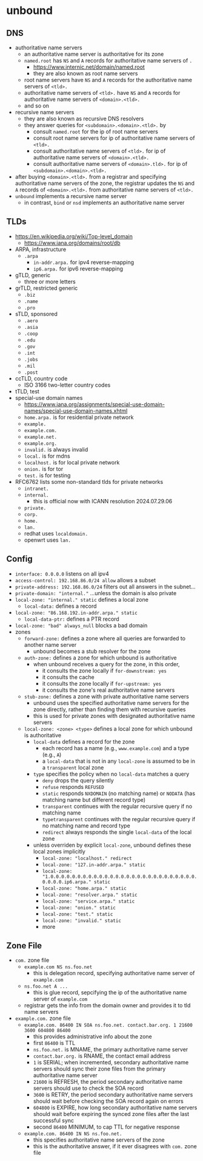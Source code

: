 unbound
=======

## DNS

- authoritative name servers
  - an authoritative name server is authoritative for its zone
  - `named.root` has `NS` and `A` records for authoritative name servers of `.`
    - <https://www.internic.net/domain/named.root>
    - they are also known as root name servers
  - root name servers have `NS` and `A` records for the authoritative name
    servers of `<tld>.`
  - authoritative name servers of `<tld>.` have `NS` and `A` records for
    authoritative name servers of `<domain>.<tld>.`
  - and so on
- recursive name servers
  - they are also known as recursive DNS resolvers
  - they answer queries for `<subdomain>.<domain>.<tld>.` by
    - consult `named.root` for the ip of root name servers
    - consult root name servers for ip of authoritative name servers of
      `<tld>.`
    - consult authoritative name servers of `<tld>.` for ip of authoritative
      name servers of `<domain>.<tld>.`
    - consult authoritative name servers of `<domain>.tld>.` for ip of
      `<subdomain>.<domain>.<tld>.`
- after buying `<domain>.<tld>.` from a registrar and specifying authoritative
  name servers of the zone, the registrar updates the `NS` and `A` records of
  `<domain>.<tld>.` from authoritative name servers of `<tld>.`
- `unbound` implements a recursive name server
  - in contrast, `bind` or `nsd` implements an authoritative name server

## TLDs

- <https://en.wikipedia.org/wiki/Top-level_domain>
  - <https://www.iana.org/domains/root/db>
- ARPA, infrastructure
  - `.arpa`
    - `in-addr.arpa.` for ipv4 reverse-mapping
    - `ip6.arpa.` for ipv6 reverse-mapping
- gTLD, generic
  - three or more letters
- grTLD, restricted generic
  - `.biz`
  - `.name`
  - `.pro`
- sTLD, sponsored
  - `.aero`
  - `.asia`
  - `.coop`
  - `.edu`
  - `.gov`
  - `.int`
  - `.jobs`
  - `.mil`
  - `.post`
- ccTLD, country code
  - ISO 3166 two-letter country codes
- tTLD, test
- special-use domain names
  - <https://www.iana.org/assignments/special-use-domain-names/special-use-domain-names.xhtml>
  - `home.arpa.` is for residential private network
  - `example.`
  - `example.com.`
  - `example.net.`
  - `example.org.`
  - `invalid.` is always invalid
  - `local.` is for mdns
  - `localhost.` is for local private network
  - `onion.` is for tor
  - `test.` is for testing
- RFC6762 lists some non-standard tlds for private networks
  - `intranet.`
  - `internal.`
    - this is official now with ICANN resolution 2024.07.29.06
  - `private.`
  - `corp.`
  - `home.`
  - `lan.`
  - redhat uses `localdomain.`
  - openwrt uses `lan.`

## Config

- `interface: 0.0.0.0` listens on all ipv4
- `access-control: 192.168.86.0/24 allow` allows a subset
- `private-address: 192.168.86.0/24` filters out all answers in the subnet...
- `private-domain: "internal."` ...unless the domain is also private
- `local-zone: "internal." static` defines a local zone
  - `local-data:` defines a record
- `local-zone: "86.168.192.in-addr.arpa." static`
  - `local-data-ptr:` defines a PTR record
- `local-zone: "bad" always_null` blocks a bad domain
- zones
  - `forward-zone:` defines a zone where all queries are forwarded to another
    name server
    - unbound becomes a stub resolver for the zone
  - `auth-zone:` defines a zone for which unbound is authoritative
    - when unbound receives a query for the zone, in this order,
      - it consults the zone locally if `for-downstream: yes`
      - it consults the cache
      - it consults the zone locally if `for-upstream: yes`
      - it consults the zone's real authoritative name servers
  - `stub-zone:` defines a zone with private authoritative name servers
    - unbound uses the specified authoritative name servers for the zone
      directly, rather than finding them with recursive queries
    - this is used for private zones with designated authoritative name
      servers
  - `local-zone: <zone> <type>` defines a local zone for which unbound is
    authoritative
    - `local-data` defines a record for the zone
      - each record has a name (e.g., `www.example.com`) and a type (e.g.,
        `A`)
      - a `local-data` that is not in any `local-zone` is assumed to be in a
        `transparent` local zone
    - `type` specifies the policy when no `local-data` matches a query
      - `deny` drops the query silently
      - `refuse` responds `REFUSED`
      - `static` responds `NXDOMAIN` (no matching name) or `NODATA` (has
        matching name but different record type)
      - `transparent` continues with the regular recursive query if no
        matching name
      - `typetransparent` continues with the regular recursive query if no
        matching name and record type
      - `redirect` always responds the single `local-data` of the local zone
    - unless overriden by explicit `local-zone`, unbound defines these local
      zones implicitly
      - `local-zone: "localhost." redirect`
      - `local-zone: "127.in-addr.arpa." static`
      - `local-zone: "1.0.0.0.0.0.0.0.0.0.0.0.0.0.0.0.0.0.0.0.0.0.0.0.0.0.0.0.0.0.0.0.ip6.arpa." static`
      - `local-zone: "home.arpa." static`
      - `local-zone: "resolver.arpa." static`
      - `local-zone: "service.arpa." static`
      - `local-zone: "onion." static`
      - `local-zone: "test." static`
      - `local-zone: "invalid." static`
      - more

## Zone File

- `com.` zone file
  - `example.com NS ns.foo.net`
    - this is delegation record, specifying authoritative name server of
      `example.com`
  - `ns.foo.net A ...`
    - this is glue record, sepcifying the ip of the authoritative name server
      of `example.com`
  - registrar gets the info from the domain owner and provides it to tld name
    servers
- `example.com.` zone file
  - `example.com. 86400 IN SOA ns.foo.net. contact.bar.org. 1 21600 3600 604800 86400`
    - this provides administrative info about the zone
    - first `86400` is TTL
    - `ns.foo.net.` is MNAME, the primary authoritative name server
    - `contact.bar.org.` is RNAME, the contact email address
    - `1` is SERIAL; when incremented, secondary authoritative name servers
      should sync their zone files from the primary authoritative name server
    - `21600` is REFRESH, the period secondary authoritative name servers
      should use to check the SOA record
    - `3600` is RETRY, the period secondary authoritative name servers should
      wait before checking the SOA record again on errors
    - `604800` is EXPIRE, how long secondary authoritative name servers should
      wait before expiring the synced zone files after the last successful
      sync
    - second `86400` MINIMUM, to cap TTL for negative response
  - `example.com. 86400 IN NS ns.foo.net.`
    - this specifies authoritative name servers of the zone
    - this is the authoritative answer, if it ever disagrees with `com.` zone
      file
